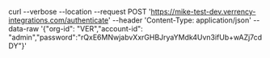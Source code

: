 curl --verbose --location --request POST 'https://mike-test-dev.verrency-integrations.com/authenticate' --header 'Content-Type: application/json' --data-raw '{"org-id": "VER","account-id": "admin","password":"rQxE6MNwjabvXxrGHBJryaYMdk4Uvn3ifUb+wAZj7cdDY"}'